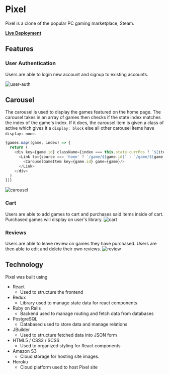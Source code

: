 # Pixel

Pixel is a clone of the popular PC gaming marketplace, Steam.

**[Live Deployment](https://pixel-made.herokuapp.com/#/)**

## Features
### User Authentication 
Users are able to login new account and signup to existing accounts. 

![user-auth](https://user-images.githubusercontent.com/16026728/155015588-a2171248-776c-46fb-b245-184c2e225390.gif)
## Carousel
The carousel is used to display the games featured on the home page. The carousel takes in an array of games then checks if the 
state index matches the index of the game's index. If it does, the carousel item is given a class of active which gives it a `display: block`
else all other carousel items have `display: none`. 
```js script
{games.map((game, index) => {
  return (
    <div key={game.id} className={index === this.state.currPos ? `${itemClassName} active` : `${itemClassName}`}>
      <Link to={source === 'home' ? `/game/${game.id}` : `/game/${game.id}`}>
        <CarouselGameItem key={game.id} game={game}/>
      </Link>
    </div> 
  )
})}
```

![carousel](https://user-images.githubusercontent.com/16026728/155015643-276170a0-6510-4ca8-890e-7b7dbb123115.gif)
### Cart 
Users are able to add games to cart and purchases said items inside of cart. Purchased games will display on user's library. 
![cart](https://user-images.githubusercontent.com/16026728/155015714-34260de6-e6e7-4e9f-9262-d6f0912e2ccc.gif)
### Reviews 
Users are able to leave review on games they have purchased. Users are then able to edit and delete their own reviews. 
![review](https://user-images.githubusercontent.com/16026728/155015746-db91a41f-08b3-4f82-a048-b4a4302d4da8.gif)

## Technology
Pixel was built using
- React
  - Used to structure the frontend
- Redux
  - Library used to manage state data for react components
- Ruby on Rails
  - Backend used to manage routing and fetch data from databases
- PostgreSQL  
  - Databased used to store data and manage relations
- JBuilder
  - Used to structure fetched data into JSON form
- HTML5 / CSS3 / SCSS 
  - Used to organized styling for React components 
- Amazon S3
  - Cloud storage for hosting site images. 
- Heroku
  - Cloud platform used to host Pixel site
